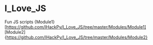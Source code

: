 # I_Love_JS
Fun JS scripts
{Module1}[https://github.com/IHackPy/I_Love_JS/tree/master/Modules/Module1]  
[Module2]{https://github.com/IHackPy/I_Love_JS/tree/master/Modules/Module2}
